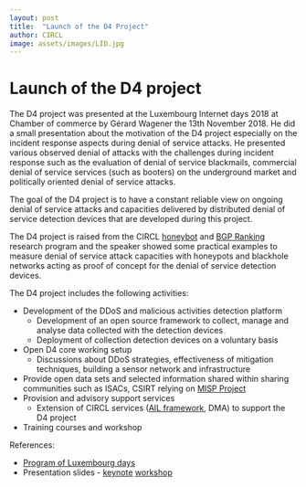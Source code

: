 ```yaml
---
layout: post
title:  "Launch of the D4 Project"
author: CIRCL
image: assets/images/LID.jpg
---
```


# Launch of the D4 project

The D4 project was presented at the Luxembourg Internet days 2018 at Chamber of
commerce by Gérard Wagener the 13th November 2018. He did a small presentation
about the motivation of the D4 project especially on the incident response
aspects during denial of service attacks. He presented various observed
denial of attacks with the challenges during incident response such as
the evaluation of denial of service blackmails, commercial denial of service
services (such as booters) on the underground market and politically oriented denial of service
attacks.

The goal of the D4 project is to have a constant reliable view on ongoing
denial of service attacks and capacities delivered by distributed
denial of service detection devices that are developed during this project.

The D4 project is raised from the CIRCL [honeybot](https://www.circl.lu/pub/tr-16/) and [BGP Ranking](https://bgpranking.circl.lu/) research program and the
speaker showed some practical examples to measure denial of service attack
capacities with honeypots and blackhole networks acting as proof of concept
for the denial of service detection devices.

The D4 project includes the following activities:

- Development of the DDoS and malicious activities detection platform
    * Development of an open source framework to collect, manage and analyse data collected with the detection devices
    * Deployment of collection detection devices on a voluntary basis
- Open D4 core working setup
    * Discussions about DDoS strategies, effectiveness of mitigation techniques, building a sensor network and infrastructure 
- Provide open data sets and selected information shared within sharing communities such as ISACs, CSIRT relying on [MISP Project](https://www.misp-project.org/)
- Provision and advisory support services
    * Extension of CIRCL services ([AIL framework](https://github.com/CIRCL/AIL-framework), DMA) to support the D4 project
- Training courses and workshop


References:
-  [Program of Luxembourg days](http://www.luxembourg-internet-days.com/program-2018/)
-  Presentation slides - [keynote](./assets/lids-keynote.pdf) [workshop](./assets/lids-workshop.pdf)


